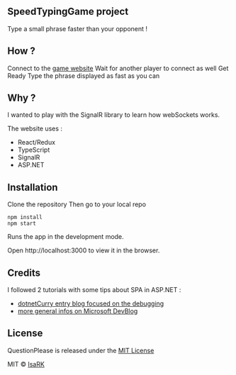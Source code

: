 ## SpeedTypingGame project

Type a small phrase faster than your opponent !

## How ?

Connect to the [game website](https://speedtypinggame.azurewebsites.net/)
Wait for another player to connect as well
Get Ready
Type the phrase displayed as fast as you can

## Why ?

I wanted to play with the SignalR library to learn how webSockets works.

The website uses :

- React/Redux
- TypeScript
- SignalR
- ASP.NET

## Installation

Clone the repository
Then go to your local repo

    npm install
    npm start

Runs the app in the development mode.

Open http://localhost:3000 to view it in the browser.

## Credits

I followed 2 tutorials with some tips about SPA in ASP.NET :

- [dotnetCurry entry blog focused on the debugging](https://www.dotnetcurry.com/aspnet/1373/debugging-aspnet-core-using-visual-studio-code)
- [more general infos on Microsoft DevBlog](https://devblogs.microsoft.com/aspnet/building-single-page-applications-on-asp-net-core-with-javascriptservices/?WT.mc_id=DOP-MVP-4020672)

## License

QuestionPlease is released under the [MIT License](https://opensource.org/licenses/MIT)

MIT © [IsaRK](https://github.com/IsaRK)
